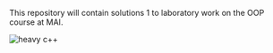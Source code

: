 This repository will contain solutions 1 to laboratory work on the OOP course at MAI.

![heavy c++](https://github.com/user-attachments/assets/6bf29c4b-c1a4-400b-b03f-e75a4146aff5)

